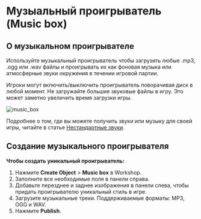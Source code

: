 # Музыальный проигрыватель (Music box)

## О музыкальном проигрывателе

Используйте музыкальный проигрыватель чтобы загрузить любые .mp3, .ogg или .wav файлы и проигрывать их как фоновая музыка или атмосферные звуки окружения в течении игровой партии.

Игроки могут включить/выключить проигрыватель поворачивая диск в любой момент. Не загружайте большие звуковые файлы в игру. Это может заметно увеличить время загрузки игры.

![music_box](http://help.tabletopia.com/wp-content/uploads/2015/06/music_box-320x531.png)

Подробнее о том, где вы можете получить звуки или музыку для своей игры, читайте в статье [Нестандартные звуки](../enhance/custom-sounds.md).

## Создание музыкального проигрывателя

**Чтобы создать уникальный проигрыватель:**

1. Нажмите **Create Object** &gt; **Music box** в Workshop.
2. Заполните все необходимые поля в панели справа.
3. Добавьте перезднее и заднее изображения в панели слева, чтобы придать проигрывателю уникальный стиль в игре.
4. Загрузите музыкальные треки. Поддерживаемые форматы: MP3, OGG и WAV.
5. Нажмите **Publish**.